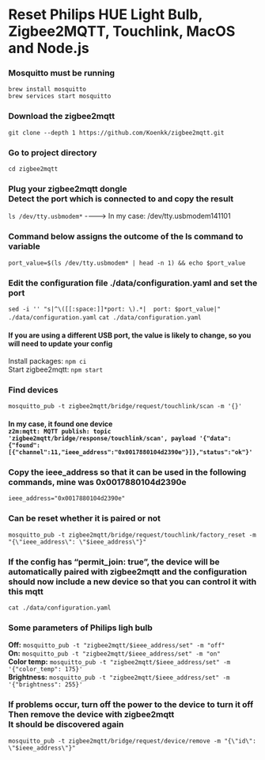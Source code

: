# Reset Philips HUE Light Bulb, Zigbee2MQTT, Touchlink, MacOS and Node.js

### Mosquitto must be running
`brew install mosquitto` <br>
`brew services start mosquitto`

### Download the zigbee2mqtt
`git clone --depth 1 https://github.com/Koenkk/zigbee2mqtt.git`

### Go to project directory
`cd zigbee2mqtt`

### Plug your zigbee2mqtt dongle <br> Detect the port which is connected to and copy the result 
`ls /dev/tty.usbmodem*`   ----> In my case: /dev/tty.usbmodem141101

### Command below assigns the outcome of the ls command to variable
`port_value=$(ls /dev/tty.usbmodem* | head -n 1) && echo $port_value`

### Edit the configuration file ./data/configuration.yaml and set the port
`sed -i '' "s|^\([[:space:]]*port: \).*|  port: $port_value|" ./data/configuration.yaml`
`cat ./data/configuration.yaml `

#### If you are using a different USB port, the value is likely to change, so you will need to update your config

Install packages: `npm ci`<br>
Start zigbee2mqtt: `npm start`

### Find devices
`mosquitto_pub -t zigbee2mqtt/bridge/request/touchlink/scan -m '{}'`

#### In my case, it found one device <br> ```z2m:mqtt: MQTT publish: topic 'zigbee2mqtt/bridge/response/touchlink/scan', payload '{"data":{"found":[{"channel":11,"ieee_address":"0x0017880104d2390e"}]},"status":"ok"}'```
### Copy the ieee_address so that it can be used in the following commands, mine was 0x0017880104d2390e
`ieee_address="0x0017880104d2390e"`

### Can be reset whether it is paired or not
`mosquitto_pub -t zigbee2mqtt/bridge/request/touchlink/factory_reset -m "{\"ieee_address\": \"$ieee_address\"}"`

### If the config has “permit_join: true”, the device will be automatically paired with zigbee2mqtt and the configuration should now include a new device so that you can control it with this mqtt
`cat ./data/configuration.yaml `

### Some parameters of Philips ligh bulb
<b>Off:</b> `mosquitto_pub -t "zigbee2mqtt/$ieee_address/set" -m "off"`<br>
<b>On:</b> `mosquitto_pub -t "zigbee2mqtt/$ieee_address/set" -m "on"`<br>
<b>Color temp:</b> `mosquitto_pub -t "zigbee2mqtt/$ieee_address/set" -m '{"color_temp": 175}'`<br>
<b>Brightness:</b> `mosquitto_pub -t "zigbee2mqtt/$ieee_address/set" -m '{"brightness": 255}'`<br>

### If problems occur, turn off the power to the device to turn it off <br> Then remove the device with zigbee2mqtt <br> It should be discovered again
`mosquitto_pub -t zigbee2mqtt/bridge/request/device/remove -m "{\"id\": \"$ieee_address\"}"`